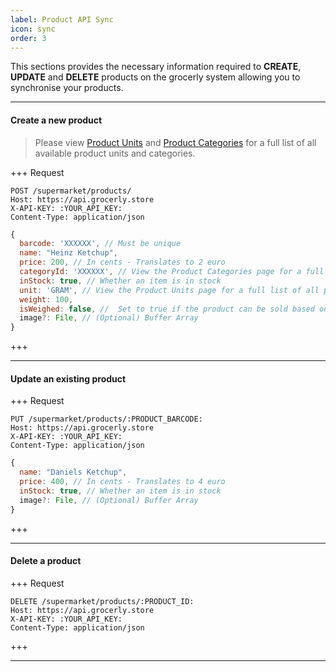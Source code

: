 ```yaml
---
label: Product API Sync
icon: sync
order: 3
---
```


This sections provides the necessary information required to **CREATE**, **UPDATE** and **DELETE** products on the grocerly system allowing you to synchronise your products.

---

#### Create a new product

> Please view [Product Units](units.md) and [Product Categories](categories.md) for a full list of all available product units and categories.

+++ Request

```
POST /supermarket/products/
Host: https://api.grocerly.store
X-API-KEY: :YOUR_API_KEY:
Content-Type: application/json
```

```js
{
  barcode: 'XXXXXX', // Must be unique
  name: "Heinz Ketchup",
  price: 200, // In cents - Translates to 2 euro
  categoryId: 'XXXXXX', // View the Product Categories page for a full list of all possible categories
  inStock: true, // Whether an item is in stock
  unit: 'GRAM', // View the Product Units page for a full list of all possible units
  weight: 100,
  isWeighed: false, //  Set to true if the product can be sold based on weight. Defaults to false if not provided
  image?: File, // (Optional) Buffer Array
}
```

+++

---

#### Update an existing product

+++ Request

```
PUT /supermarket/products/:PRODUCT_BARCODE:
Host: https://api.grocerly.store
X-API-KEY: :YOUR_API_KEY:
Content-Type: application/json
```

```js
{
  name: "Daniels Ketchup",
  price: 400, // In cents - Translates to 4 euro
  inStock: true, // Whether an item is in stock
  image?: File, // (Optional) Buffer Array
}
```

+++

---

#### Delete a product

+++ Request

```
DELETE /supermarket/products/:PRODUCT_ID:
Host: https://api.grocerly.store
X-API-KEY: :YOUR_API_KEY:
Content-Type: application/json
```

+++

---
